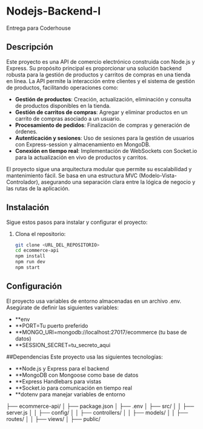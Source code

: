 # Nodejs-Backend-I

Entrega para Coderhouse  

## Descripción  

Este proyecto es una API de comercio electrónico construida con Node.js y Express. Su propósito principal es proporcionar una solución backend robusta para la gestión de productos y carritos de compras en una tienda en línea. La API permite la interacción entre clientes y el sistema de gestión de productos, facilitando operaciones como:  

- **Gestión de productos**: Creación, actualización, eliminación y consulta de productos disponibles en la tienda.  
- **Gestión de carritos de compras**: Agregar y eliminar productos en un carrito de compras asociado a un usuario.  
- **Procesamiento de pedidos**: Finalización de compras y generación de órdenes.  
- **Autenticación y sesiones**: Uso de sesiones para la gestión de usuarios con Express-session y almacenamiento en MongoDB.  
- **Conexión en tiempo real**: Implementación de WebSockets con Socket.io para la actualización en vivo de productos y carritos.  

El proyecto sigue una arquitectura modular que permite su escalabilidad y mantenimiento fácil. Se basa en una estructura MVC (Modelo-Vista-Controlador), asegurando una separación clara entre la lógica de negocio y las rutas de la aplicación.  

## Instalación  

Sigue estos pasos para instalar y configurar el proyecto:  

1. Clona el repositorio:  
   ```bash
   git clone <URL_DEL_REPOSITORIO>
   cd ecommerce-api
   npm install
   npm run dev
   npm start

## Configuración
El proyecto usa variables de entorno almacenadas en un archivo .env. Asegúrate de definir las siguientes variables:

- **env
- **PORT=Tu puerto preferido
- **MONGO_URI=mongodb://localhost:27017/ecommerce (tu base de datos)
- **SESSION_SECRET=tu_secreto_aqui

##Dependencias
Este proyecto usa las siguientes tecnologías:

- **Node.js y Express para el backend
- **MongoDB con Mongoose como base de datos
- **Express Handlebars para vistas
- **Socket.io para comunicación en tiempo real
- **dotenv para manejar variables de entorno

├── ecommerce-api/
│   ├── package.json
│   ├── .env
│   ├── src/
│   │   ├── server.js
│   │   ├── config/
│   │   ├── controllers/
│   │   ├── models/
│   │   ├── routes/
│   │   ├── views/
│   ├── public/